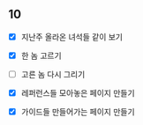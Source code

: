 

10
------------------

* [x] 지난주 올라온 녀석들 같이 보기
* [x] 한 놈 고르기
* [ ] 고른 놈 다시 그리기
* [x] 레퍼런스들 모아놓은 페이지 만들기
* [x] 가이드들 만들어가는 페이지 만들기



